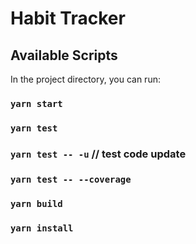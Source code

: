 # Habit Tracker

## Available Scripts

In the project directory, you can run:

### `yarn start`

### `yarn test`

### `yarn test -- -u` // test code update

### `yarn test -- --coverage`

### `yarn build`

### `yarn install`
